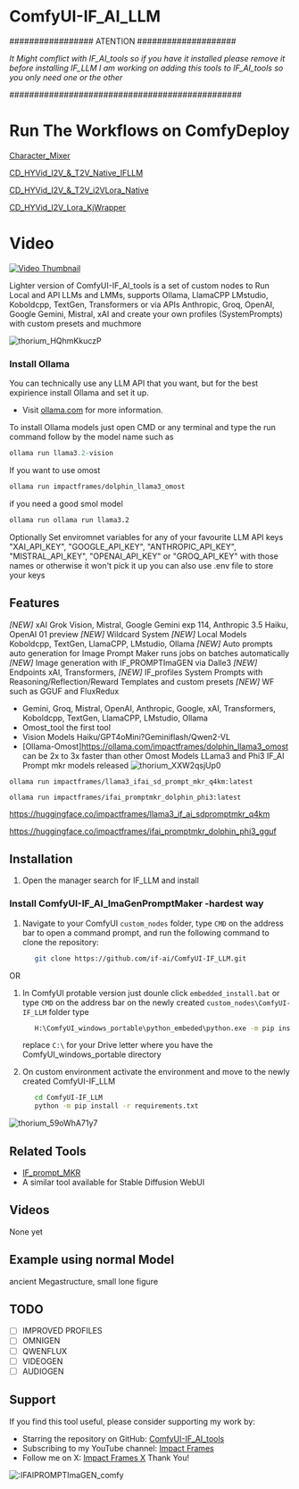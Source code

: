 
# ComfyUI-IF_AI_LLM

################# ATENTION ####################

   *It Might comflict with IF_AI_tools so if you have 
   it installed please remove it before installing IF_LLM 
   I am working on adding this tools to IF_AI_tools 
   so you only need one or the other*
   
###############################################

# Run The Workflows on ComfyDeploy 

[Character_Mixer](https://beta.app.comfydeploy.com/home?gpu=a10g&comfyui_version=recommend&timeout=15&nodes=if-ai/ComfyUI-IF_LLM%404ce0b04%2Crgthree/rgthree-comfy%405d771b8%2CJonseed/ComfyUI-Detail-Daemon%4090e703d%2CFannovel16/comfyui_controlnet_aux%405a049bd%2Ckijai/ComfyUI-KJNodes%40a22b269%2Ccubiq/ComfyUI_essentials%4033ff89f%2CGreenLandisaLie/AuraSR-ComfyUI%404ceef92%2Cjohn-mnz/ComfyUI-Inspyrenet-Rembg%4087ac452%2CTinyTerra/ComfyUI_tinyterraNodes%40b292f8e%2Casagi4/ComfyUI-Adaptive-Guidance%408fc3b00&workflowLink=https%3A//raw.githubusercontent.com/if-ai/ComfyUI-IF_LLM/main/workflows/CD_Character_Mixer_Simple.json)

[CD_HYVid_I2V_&_T2V_Native_IFLLM](https://beta.app.comfydeploy.com/home?gpu=l40s&comfyui_version=latest&timeout=15&nodes=if-ai/ComfyUI-IF_LLM%40c80e379%2Crgthree/rgthree-comfy%405d771b8%2CJonseed/ComfyUI-Detail-Daemon%4090e703d%2Ckijai/ComfyUI-KJNodes%40a22b269%2Ccubiq/ComfyUI_essentials%4033ff89f%2CTinyTerra/ComfyUI_tinyterraNodes%40b292f8e%2Cchengzeyi/Comfy-WaveSpeed%403db162b%2CTTPlanetPig/Comfyui_TTP_Toolset%406dd3f35%2Ckijai/ComfyUI-HunyuanVideoWrapper%409f50ed1%2CKosinkadink/ComfyUI-VideoHelperSuite%403bfbd99%2CFannovel16/ComfyUI-Frame-Interpolation%40c336f71%2Cfacok/ComfyUI-HunyuanVideoMultiLora%407e3e344&workflowLink=https%3A//raw.githubusercontent.com/if-ai/ComfyUI-IF_LLM/main/workflows/CD_HYVid_I2V_%26_T2V_Native_IFLLM.json)

[CD_HYVid_I2V_&_T2V_i2VLora_Native](https://beta.app.comfydeploy.com/home?gpu=l40s&comfyui_version=latest&timeout=15&nodes=if-ai/ComfyUI-IF_LLM%40c80e379%2Crgthree/rgthree-comfy%405d771b8%2CJonseed/ComfyUI-Detail-Daemon%4090e703d%2Ckijai/ComfyUI-KJNodes%40a22b269%2Ccubiq/ComfyUI_essentials%4033ff89f%2CTinyTerra/ComfyUI_tinyterraNodes%40b292f8e%2Cchengzeyi/Comfy-WaveSpeed%403db162b%2CTTPlanetPig/Comfyui_TTP_Toolset%406dd3f35%2Ckijai/ComfyUI-HunyuanVideoWrapper%409f50ed1%2CKosinkadink/ComfyUI-VideoHelperSuite%403bfbd99%2CFannovel16/ComfyUI-Frame-Interpolation%40c336f71%2Cfacok/ComfyUI-HunyuanVideoMultiLora%407e3e344&workflowLink=https%3A//raw.githubusercontent.com/if-ai/ComfyUI-IF_LLM/main/workflows/CD_HYVid_I2V_%26_T2V_i2VLora_Native.json)

[CD_HYVid_I2V_Lora_KjWrapper](https://beta.app.comfydeploy.com/home?gpu=l40s&comfyui_version=latest&timeout=15&nodes=if-ai/ComfyUI-IF_LLM%40c80e379%2Crgthree/rgthree-comfy%405d771b8%2CJonseed/ComfyUI-Detail-Daemon%4090e703d%2Ckijai/ComfyUI-KJNodes%40a22b269%2Ccubiq/ComfyUI_essentials%4033ff89f%2CTinyTerra/ComfyUI_tinyterraNodes%40b292f8e%2Cchengzeyi/Comfy-WaveSpeed%403db162b%2CTTPlanetPig/Comfyui_TTP_Toolset%406dd3f35%2Ckijai/ComfyUI-HunyuanVideoWrapper%409f50ed1%2CKosinkadink/ComfyUI-VideoHelperSuite%403bfbd99%2CFannovel16/ComfyUI-Frame-Interpolation%40c336f71%2Cfacok/ComfyUI-HunyuanVideoMultiLora%407e3e344&workflowLink=https%3A//raw.githubusercontent.com/if-ai/ComfyUI-IF_LLM/main/workflows/CD_HYVid_I2V_Lora_KjWrapper.json)

# Video

[![Video Thumbnail](https://github.com/user-attachments/assets/7430c137-9193-48dd-be34-fddbb2cd0387)](https://youtu.be/0sR4hu98pDo?si=EhF24ugy7RpLvUjV)


Lighter version of ComfyUI-IF_AI_tools is a set of custom nodes to Run Local and API LLMs and LMMs, supports Ollama, LlamaCPP LMstudio, Koboldcpp, TextGen, Transformers or via APIs Anthropic, Groq, OpenAI, Google Gemini, Mistral, xAI and create your own profiles (SystemPrompts) with custom presets and muchmore

![thorium_HQhmKkuczP](https://github.com/user-attachments/assets/547f1096-fb5e-4249-95bd-1f6920788aa2)


### Install Ollama

You can technically use any LLM API that you want, but for the best expirience install Ollama and set it up.
- Visit [ollama.com](https://ollama.com) for more information.

To install Ollama models just open CMD or any terminal and type the run command follow by the model name such as
```powershell
ollama run llama3.2-vision
```
If you want to use omost 
```bash
ollama run impactframes/dolphin_llama3_omost
```
if you need a good smol model
```bash
ollama run ollama run llama3.2
```

Optionally Set enviromnet variables for any of your favourite LLM API keys "XAI_API_KEY", "GOOGLE_API_KEY", "ANTHROPIC_API_KEY", "MISTRAL_API_KEY", "OPENAI_API_KEY" or "GROQ_API_KEY" with those names or otherwise
it won't pick it up you can also use .env file to store your keys

## Features
_[NEW]_ xAI Grok Vision, Mistral, Google Gemini exp 114, Anthropic 3.5 Haiku, OpenAI 01 preview
_[NEW]_ Wildcard System
_[NEW]_ Local Models Koboldcpp, TextGen, LlamaCPP, LMstudio, Ollama
_[NEW]_ Auto prompts auto generation for Image Prompt Maker runs jobs on batches automatically
_[NEW]_ Image generation with IF_PROMPTImaGEN via Dalle3 
_[NEW]_ Endpoints xAI, Transformers,
_[NEW]_ IF_profiles System Prompts with Reasoning/Reflection/Reward Templates and custom presets
_[NEW]_ WF such as GGUF and FluxRedux

- Gemini, Groq, Mistral, OpenAI, Anthropic, Google, xAI, Transformers, Koboldcpp, TextGen, LlamaCPP, LMstudio, Ollama 
- Omost_tool the first tool 
- Vision Models Haiku/GPT4oMini?Geminiflash/Qwen2-VL 
- [Ollama-Omost]https://ollama.com/impactframes/dolphin_llama3_omost can be 2x to 3x faster than other Omost Models
LLama3 and Phi3 IF_AI Prompt mkr models released
![thorium_XXW2qsjUp0](https://github.com/user-attachments/assets/89bb5e3f-f103-4c64-b086-ed6194747f9b)


`ollama run impactframes/llama3_ifai_sd_prompt_mkr_q4km:latest`

`ollama run impactframes/ifai_promptmkr_dolphin_phi3:latest`

https://huggingface.co/impactframes/llama3_if_ai_sdpromptmkr_q4km

https://huggingface.co/impactframes/ifai_promptmkr_dolphin_phi3_gguf


## Installation
1. Open the manager search for IF_LLM and install

### Install ComfyUI-IF_AI_ImaGenPromptMaker -hardest way
   
1. Navigate to your ComfyUI `custom_nodes` folder, type `CMD` on the address bar to open a command prompt,
   and run the following command to clone the repository:
   ```bash
      git clone https://github.com/if-ai/ComfyUI-IF_LLM.git
      ```
OR
1. In ComfyUI protable version just dounle click `embedded_install.bat` or  type `CMD` on the address bar on the newly created `custom_nodes\ComfyUI-IF_LLM` folder type 
   ```bash
      H:\ComfyUI_windows_portable\python_embeded\python.exe -m pip install -r requirements.txt
      ```
   replace `C:\` for your Drive letter where you have the ComfyUI_windows_portable directory

2. On custom environment activate the environment and move to the newly created ComfyUI-IF_LLM
   ```bash
      cd ComfyUI-IF_LLM
      python -m pip install -r requirements.txt
      ```
![thorium_59oWhA71y7](https://github.com/user-attachments/assets/e9641052-4838-4ee3-91c4-7e02190e9064)

## Related Tools
- [IF_prompt_MKR](https://github.com/if-ai/IF_PROMPTImaGEN) 
-  A similar tool available for Stable Diffusion WebUI

## Videos

None yet

## Example using normal Model
ancient Megastructure, small lone figure 


## TODO
- [ ] IMPROVED PROFILES
- [ ] OMNIGEN
- [ ] QWENFLUX
- [ ] VIDEOGEN
- [ ] AUDIOGEN

## Support
If you find this tool useful, please consider supporting my work by:
- Starring the repository on GitHub: [ComfyUI-IF_AI_tools](https://github.com/if-ai/ComfyUI-IF_AI_tools)
- Subscribing to my YouTube channel: [Impact Frames](https://youtube.com/@impactframes?si=DrBu3tOAC2-YbEvc)
- Follow me on X: [Impact Frames X](https://x.com/impactframesX)
Thank You!

<img src="https://count.getloli.com/get/@IFAIPROMPTImaGEN_comfy?theme=moebooru" alt=":IFAIPROMPTImaGEN_comfy" />
